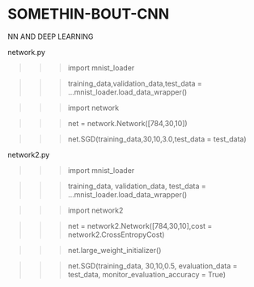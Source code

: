 # SOMETHIN-BOUT-CNN

NN AND DEEP LEARNING 


network.py
>>>import mnist_loader

>>>training_data,validation_data,test_data = \
...mnist_loader.load_data_wrapper()

>>>import network

>>>net = network.Network([784,30,10])

>>>net.SGD(training_data,30,10,3.0,test_data = test_data)


network2.py
>>>import mnist_loader

>>>training_data, validation_data, test_data = \
...mnist_loader.load_data_wrapper()

>>>import network2

>>> net = network2.Network([784,30,10],cost = network2.CrossEntropyCost)

>>> net.large_weight_initializer()

>>> net.SGD(training_data, 30,10,0.5, evaluation_data = test_data, monitor_evaluation_accuracy = True)
